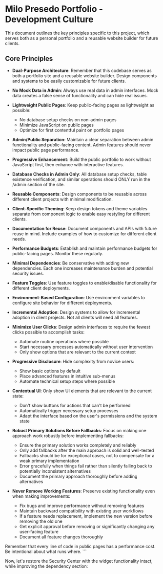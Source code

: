 # Milo Presedo Portfolio - Development Culture

This document outlines the key principles specific to this project, which serves both as a personal portfolio and a reusable website builder for future clients.

## Core Principles

- **Dual-Purpose Architecture**: Remember that this codebase serves as both a portfolio site and a reusable website builder. Design components and systems to be easily customizable for future clients.

- **No Mock Data in Admin**: Always use real data in admin interfaces. Mock data creates a false sense of functionality and can hide real issues.

- **Lightweight Public Pages**: Keep public-facing pages as lightweight as possible:
  - No database setup checks on non-admin pages
  - Minimize JavaScript on public pages
  - Optimize for first contentful paint on portfolio pages

- **Admin/Public Separation**: Maintain a clear separation between admin functionality and public-facing content. Admin features should never impact public page performance.

- **Progressive Enhancement**: Build the public portfolio to work without JavaScript first, then enhance with interactive features.

- **Database Checks in Admin Only**: All database setup checks, table existence verification, and similar operations should ONLY run in the /admin section of the site.

- **Reusable Components**: Design components to be reusable across different client projects with minimal modification.

- **Client-Specific Theming**: Keep design tokens and theme variables separate from component logic to enable easy restyling for different clients.

- **Documentation for Reuse**: Document components and APIs with future reuse in mind. Include examples of how to customize for different client needs.

- **Performance Budgets**: Establish and maintain performance budgets for public-facing pages. Monitor these regularly.

- **Minimal Dependencies**: Be conservative with adding new dependencies. Each one increases maintenance burden and potential security issues.

- **Feature Toggles**: Use feature toggles to enable/disable functionality for different client deployments.

- **Environment-Based Configuration**: Use environment variables to configure site behavior for different deployments.

- **Incremental Adoption**: Design systems to allow for incremental adoption in client projects. Not all clients will need all features.

- **Minimize User Clicks**: Design admin interfaces to require the fewest clicks possible to accomplish tasks:
  - Automate routine operations where possible
  - Start necessary processes automatically without user intervention
  - Only show options that are relevant to the current context

- **Progressive Disclosure**: Hide complexity from novice users:
  - Show basic options by default
  - Place advanced features in intuitive sub-menus
  - Automate technical setup steps where possible

- **Contextual UI**: Only show UI elements that are relevant to the current state:
  - Don't show buttons for actions that can't be performed
  - Automatically trigger necessary setup processes
  - Adapt the interface based on the user's permissions and the system state

- **Robust Primary Solutions Before Fallbacks**: Focus on making one approach work robustly before implementing fallbacks:
  - Ensure the primary solution works completely and reliably
  - Only add fallbacks after the main approach is solid and well-tested
  - Fallbacks should be for exceptional cases, not to compensate for a weak primary implementation
  - Error gracefully when things fail rather than silently falling back to potentially inconsistent alternatives
  - Document the primary approach thoroughly before adding alternatives

- **Never Remove Working Features**: Preserve existing functionality even when making improvements:
  - Fix bugs and improve performance without removing features
  - Maintain backward compatibility with existing user workflows
  - If a feature needs replacement, implement the new version before removing the old one
  - Get explicit approval before removing or significantly changing any user-facing feature
  - Document all feature changes thoroughly

Remember that every line of code in public pages has a performance cost. Be intentional about what runs where.
\`\`\`

Now, let's restore the Security Center with the widget functionality intact, while improving the dependency section:
